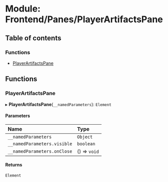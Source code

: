 # Module: Frontend/Panes/PlayerArtifactsPane

## Table of contents

### Functions

- [PlayerArtifactsPane](Frontend_Panes_PlayerArtifactsPane.md#playerartifactspane)

## Functions

### PlayerArtifactsPane

▸ **PlayerArtifactsPane**(`__namedParameters`): `Element`

#### Parameters

| Name                        | Type         |
| :-------------------------- | :----------- |
| `__namedParameters`         | `Object`     |
| `__namedParameters.visible` | `boolean`    |
| `__namedParameters.onClose` | () => `void` |

#### Returns

`Element`
